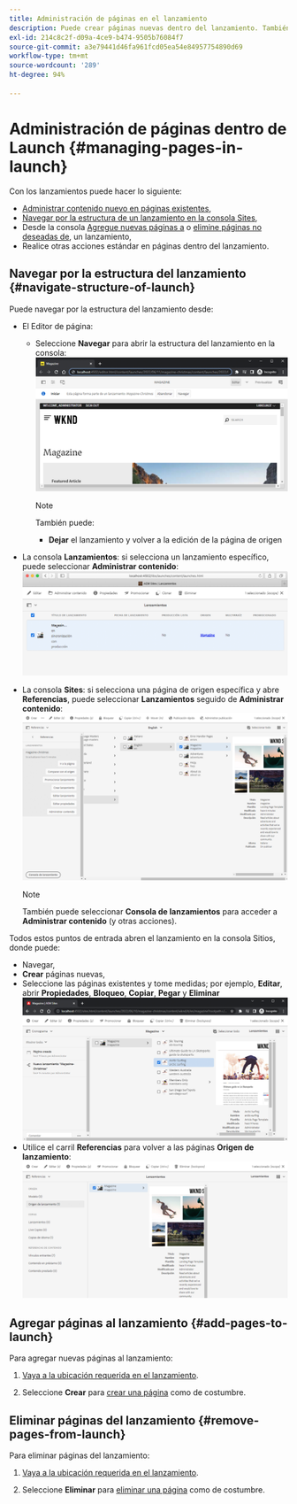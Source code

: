 ```yaml
---
title: Administración de páginas en el lanzamiento
description: Puede crear páginas nuevas dentro del lanzamiento. También puede eliminar páginas no deseadas.
exl-id: 214c8c2f-d09a-4ce9-b474-9505b76084f7
source-git-commit: a3e79441d46fa961fcd05ea54e84957754890d69
workflow-type: tm+mt
source-wordcount: '289'
ht-degree: 94%

---
```


# Administración de páginas dentro de Launch {#managing-pages-in-launch}

Con los lanzamientos puede hacer lo siguiente:

* [Administrar contenido nuevo en páginas existentes](/help/sites-cloud/authoring/launches/editing.md),
* [Navegar por la estructura de un lanzamiento en la consola Sites](#navigate-structure-of-launch),
* Desde la consola [Agregue nuevas páginas a](#add-pages-to-launch) o [elimine páginas no deseadas de](#remove-pages-from-launch), un lanzamiento,
* Realice otras acciones estándar en páginas dentro del lanzamiento.

## Navegar por la estructura del lanzamiento {#navigate-structure-of-launch}

Puede navegar por la estructura del lanzamiento desde:

* El Editor de página:

   * Seleccione **Navegar** para abrir la estructura del lanzamiento en la consola:
     ![Navegar desde el lanzamiento desde el editor de páginas](/help/sites-cloud/authoring/assets/launches-navigate-page-editor.png)

     >[!NOTE]
     >
     >También puede:
     >
     >* **Dejar** el lanzamiento y volver a la edición de la página de origen

* La consola **Lanzamientos**: si selecciona un lanzamiento específico, puede seleccionar **Administrar contenido**:
  ![Consola de lanzamiento: administrar contenido](/help/sites-cloud/authoring/assets/launches-navigate-launches-console.png)

* La consola **Sites**: si selecciona una página de origen específica y abre **Referencias**, puede seleccionar **Lanzamientos** seguido de **Administrar contenido**:
  ![Consola de lanzamiento: administrar contenido](/help/sites-cloud/authoring/assets/launches-navigate-sites-console.png)

  >[!NOTE]
  >
  >También puede seleccionar **Consola de lanzamientos** para acceder a **Administrar contenido** (y otras acciones).

Todos estos puntos de entrada abren el lanzamiento en la consola Sitios, donde puede:

* Navegar,
* **Crear** páginas nuevas,
* Seleccione las páginas existentes y tome medidas; por ejemplo, **Editar**, abrir **Propiedades**, **Bloqueo**, **Copiar**, **Pegar** y **Eliminar**
  ![Navegar por el lanzamiento en la consola Sites desde Administrar contenido](/help/sites-cloud/authoring/assets/launches-navigate-manage-content.png)
* Utilice el carril **Referencias** para volver a las páginas **Origen de lanzamiento**:
  ![Consola de Sites: origen del lanzamiento](/help/sites-cloud/authoring/assets/launches-navigate-launch-source.png)

## Agregar páginas al lanzamiento {#add-pages-to-launch}

Para agregar nuevas páginas al lanzamiento:

1. [Vaya a la ubicación requerida en el lanzamiento](#navigate-structure-of-launch).

1. Seleccione **Crear** para [crear una página](/help/sites-cloud/authoring/fundamentals/organizing-pages.md#creating-a-new-page) como de costumbre.

## Eliminar páginas del lanzamiento {#remove-pages-from-launch}

Para eliminar páginas del lanzamiento:

1. [Vaya a la ubicación requerida en el lanzamiento](#navigate-structure-of-launch).

1. Seleccione **Eliminar** para [eliminar una página](/help/sites-cloud/authoring/fundamentals/organizing-pages.md#deleting-a-page) como de costumbre.
